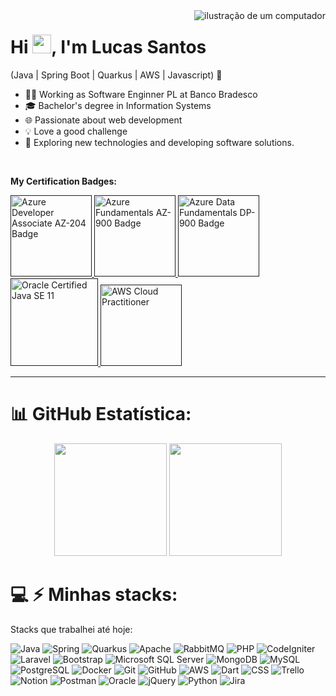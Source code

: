 <img src="https://raw.githubusercontent.com/MicaelliMedeiros/micaellimedeiros/master/image/computer-illustration.png" alt="ilustração de um computador" min-width="400px" max-width="400px" top="400px" align="right">
<h1 align="left">Hi <img src="https://raw.githubusercontent.com/kaueMarques/kaueMarques/master/hi.gif" height="30px">, I'm Lucas Santos</h1>
<!--<img align="right" width="200" src="https://c.tenor.com/e73LQkmBbcUAAAAC/mr-robot-happy.gif"/>-->

(Java | Spring Boot | Quarkus | AWS | Javascript) 🚀
- 👩‍💻 Working as Software Enginner PL at Banco Bradesco
- 🎓 Bachelor's degree in Information Systems
- 🌐 Passionate about web development
- 💡 Love a good challenge
- 🤔 Exploring new technologies and developing software solutions.

<br />

**My Certification Badges:**
</br>

<a href="" target="_blank">
  <img alt="Azure Developer Associate AZ-204 Badge" width="130px" src="https://www.4biosacademy.com.br/files/thumbs/block_2496-imgaz-204-350x350.jpg?v=1642189348"/>
</a>

<a href="" target="_blank">
  <img alt="Azure Fundamentals AZ-900 Badge" width="130px" src="https://learn.microsoft.com/media/learn/certification/badges/microsoft-certified-fundamentals-badge.svg"/>
</a>

<a href="" target="_blank">
  <img alt="Azure Data Fundamentals DP-900 Badge" width="130px" src="https://ensino.fundacaofat.org.br/uploads/2022/04/ef105d63ac58621366d9f0ae2139f466.png"/>
</a>

<a href="" target="_blank">
  <img alt="Oracle Certified Java SE 11" width="140px" src="https://images.credly.com/images/009b5011-88e6-486d-848b-3af7693fb5ee/02_Java-SE-11-Developer_Professional__1_.png"/>
</a>

<a href="" target="_blank">
  <img alt="AWS Cloud Practitioner" width="130px" src="https://miro.medium.com/v2/resize:fit:461/1*9cUKeqVhscX0Y-EDoG9Ecg.png"/>
</a>




<hr>


# 📊 GitHub Estatística:
<div align="center">
  <img height="180em" src="https://github-readme-stats.vercel.app/api?username=luccassantos4&theme=tokyonight&hide_border=false&include_all_commits=true&count_private=true"/>
  <img height="180em" src="https://github-readme-stats.vercel.app/api/top-langs/?username=luccassantos4&theme=tokyonight&hide_border=false&include_all_commits=true&count_private=true&layout=compact"/>
</div>
<!-- Proudly created with GPRM ( https://gprm.itsvg.in ) -->

# 💻 ⚡ Minhas stacks:

Stacks que trabalhei até hoje:

![Java](https://img.shields.io/badge/-Java-007396?style=flat-square&logo=java)
![Spring](https://img.shields.io/badge/-Spring-6DB33F?style=flat-square&logo=spring&logoColor=white)
![Quarkus](https://img.shields.io/badge/-Quarkus-6B4C9C?style=flat-square&logo=quarkus)
![Apache](https://img.shields.io/badge/-Apache-D22128?style=flat-square&logo=apache)
![RabbitMQ](https://img.shields.io/badge/-RabbitMQ-FF6600?style=flat-square&logo=rabbitmq)
![PHP](https://img.shields.io/badge/-PHP-563D7C?style=flat-square&logo=PHP)
![CodeIgniter](https://img.shields.io/badge/-CodeIgniter-EF4223?style=flat-square&logo=codeigniter)
![Laravel](https://img.shields.io/badge/-Laravel-FF2D20?style=flat-square&logo=laravel)
![Bootstrap](https://img.shields.io/badge/-Bootstrap-563D7C?style=flat-square&logo=bootstrap)
![Microsoft SQL Server](https://img.shields.io/badge/-SQL%20Server-CC2927?style=flat-square&logo=microsoft-sql-server&logoColor=white)
![MongoDB](https://img.shields.io/badge/-MongoDB-black?style=flat-square&logo=mongodb)
![MySQL](https://img.shields.io/badge/-MySQL-4479A1?style=flat-square&logo=mysql&logoColor=white)
![PostgreSQL](https://img.shields.io/badge/-PostgreSQL-336791?style=flat-square&logo=postgresql)
![Docker](https://img.shields.io/badge/-Docker-2496ED?style=flat-square&logo=docker&logoColor=white)
![Git](https://img.shields.io/badge/-Git-black?style=flat-square&logo=git)
![GitHub](https://img.shields.io/badge/-GitHub-181717?style=flat-square&logo=github)
![AWS](https://img.shields.io/badge/-AWS-232F3E?style=flat-square&logo=amazon-aws)
![Dart](https://img.shields.io/badge/-Dart-0175C2?style=flat-square&logo=dart)
![CSS](https://img.shields.io/badge/-CSS-1572B6?style=flat-square&logo=css3)
![Trello](https://img.shields.io/badge/-Trello-0052CC?style=flat-square&logo=trello)
![Notion](https://img.shields.io/badge/-Notion-000000?style=flat-square&logo=notion)
![Postman](https://img.shields.io/badge/-Postman-FF6C37?style=flat-square&logo=postman)
![Oracle](https://img.shields.io/badge/-Oracle-F80000?style=flat-square&logo=oracle)
![jQuery](https://img.shields.io/badge/-jQuery-0769AD?style=flat-square&logo=jquery)
![Python](https://img.shields.io/badge/-Python-3776AB?style=flat-square&logo=python)
![Jira](https://img.shields.io/badge/-Jira-0052CC?style=flat-square&logo=jira)

